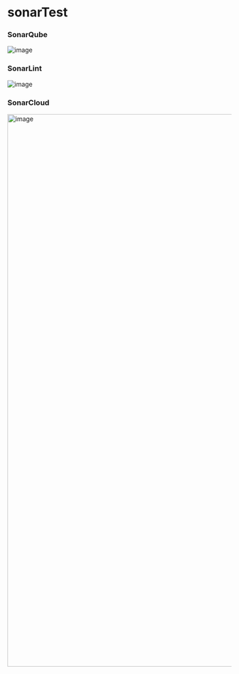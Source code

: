 # sonarTest

### SonarQube

![image](https://github.com/fayeyoussou/sonarTest/assets/52853193/6f145a9b-a14b-4757-9e0a-2700010787a4)


### SonarLint

![image](https://github.com/fayeyoussou/sonarTest/assets/52853193/7ec23c7b-4d01-4913-89d4-3521c3f82c78)

### SonarCloud

<img width="1242" alt="image" src="https://github.com/fayeyoussou/sonarTest/assets/52853193/9f16b9cb-c77b-487d-83d6-eec9da709b86">

